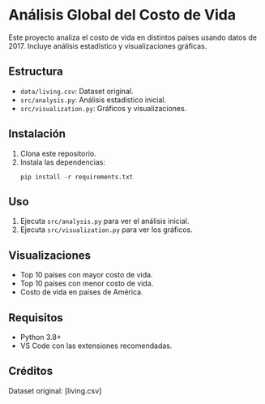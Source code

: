 # Análisis Global del Costo de Vida

Este proyecto analiza el costo de vida en distintos países usando datos de 2017. Incluye análisis estadístico y visualizaciones gráficas.

## Estructura

- `data/living.csv`: Dataset original.
- `src/analysis.py`: Análisis estadístico inicial.
- `src/visualization.py`: Gráficos y visualizaciones.

## Instalación

1. Clona este repositorio.
2. Instala las dependencias:
   ```
   pip install -r requirements.txt
   ```

## Uso

1. Ejecuta `src/analysis.py` para ver el análisis inicial.
2. Ejecuta `src/visualization.py` para ver los gráficos.

## Visualizaciones

- Top 10 países con mayor costo de vida.
- Top 10 países con menor costo de vida.
- Costo de vida en países de América.

## Requisitos

- Python 3.8+
- VS Code con las extensiones recomendadas.

## Créditos

Dataset original: [living.csv]